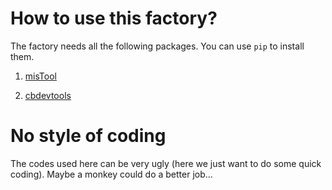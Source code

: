 How to use this factory?
========================

The factory needs all the following packages. You can use ``pip`` to install them.

  1. [misTool](https://pypi.org/project/mistool)

  1. [cbdevtools](https://pypi.org/project/cbdevtools)


No style of coding
==================

The codes used here can be very ugly (here we just want to do some quick coding). Maybe a monkey could do a better job...
